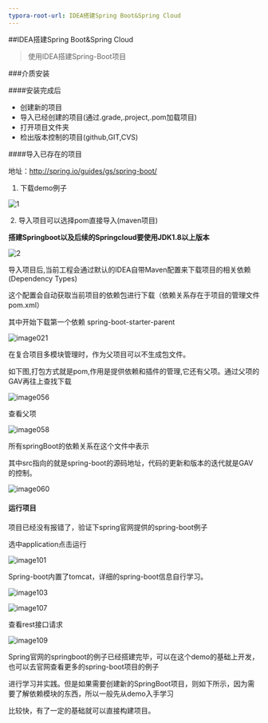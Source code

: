 ```yaml
---
typora-root-url: IDEA搭建Spring Boot&Spring Cloud
---
```


##IDEA搭建Spring Boot&Spring Cloud

  

> 使用IDEA搭建Spring-Boot项目

###介质安装

####安装完成后

+ 创建新的项目
+ 导入已经创建的项目(通过.grade,.project,.pom加载项目)
+ 打开项目文件夹
+ 检出版本控制的项目(github,GIT,CVS)

####导入已存在的项目

地址：<http://spring.io/guides/gs/spring-boot/>

1. 下载demo例子

![1](1.png)

​	2. 导入项目可以选择pom直接导入(maven项目)

**搭建Springboot以及后续的Springcloud要使用JDK1.8以上版本**

![2](2.png)

导入项目后,当前工程会通过默认的IDEA自带Maven配置来下载项目的相关依赖(Dependency Types)

这个配置会自动获取当前项目的依赖包进行下载（依赖关系存在于项目的管理文件pom.xml）

其中开始下载第一个依赖 spring-boot-starter-parent

![image021](/image021.png)



在复合项目多模块管理时，作为父项目可以不生成包文件。

如下图,打包方式就是pom,作用是提供依赖和插件的管理,它还有父项。通过父项的GAV再往上查找下载

![image056](/image056.png)

查看父项

![image058](/image058.png)



所有springBoot的依赖关系在这个文件中表示

其中src指向的就是spring-boot的源码地址，代码的更新和版本的迭代就是GAV的控制。

![image060](/image060.png)



#### 运行项目

项目已经没有报错了，验证下spring官网提供的spring-boot例子

选中application点击运行

![image101](/image101.png)

Spring-boot内置了tomcat，详细的spring-boot信息自行学习。

![image103](/image103.png)

![image107](/image107.png)

查看rest接口请求

![image109](/image109.png)

Spring官网的springboot的例子已经搭建完毕，可以在这个demo的基础上开发，也可以去官网查看更多的spring-boot项目的例子

进行学习并实践。但是如果需要创建新的SpringBoot项目，则如下所示，因为需要了解依赖模块的东西，所以一般先从demo入手学习

比较快，有了一定的基础就可以直接构建项目。
